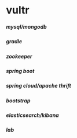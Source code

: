# vultr

##### mysql/mongodb         
##### gradle
##### zookeeper
##### spring boot
##### spring cloud/apache thrift
##### bootstrap
##### elasticsearch/kibana
##### lab

